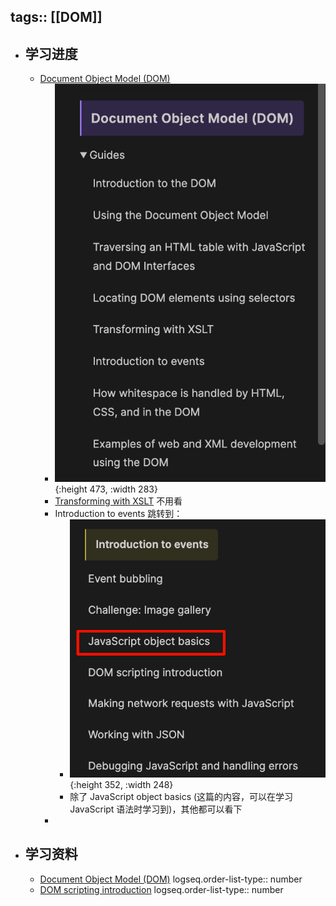 tags:: [[DOM]]
---

- ## 学习进度
	- [Document Object Model (DOM)](https://developer.mozilla.org/en-US/docs/Web/API/Document_Object_Model)
		- ![image.png](../assets/image_1739634896760_0.png){:height 473, :width 283}
		- [Transforming with XSLT](https://developer.mozilla.org/en-US/docs/Web/API/Document_Object_Model/Transforming_with_XSLT) 不用看
		- Introduction to events 跳转到：
			- ![image.png](../assets/image_1741194024741_0.png){:height 352, :width 248}
			- 除了 JavaScript object basics (这篇的内容，可以在学习 JavaScript 语法时学习到)，其他都可以看下
		-
- ## 学习资料
	- [Document Object Model (DOM)](https://developer.mozilla.org/en-US/docs/Web/API/Document_Object_Model)
	  logseq.order-list-type:: number
	- [DOM scripting introduction](https://developer.mozilla.org/en-US/docs/Learn_web_development/Core/Scripting/DOM_scripting)
	  logseq.order-list-type:: number